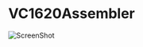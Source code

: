 # VC1620Assembler
![ScreenShot](https://github.com/dsaurav4/VC1620Assembler/assets/125075291/6e56b281-74e5-4d36-86b9-f60e6645206d)
